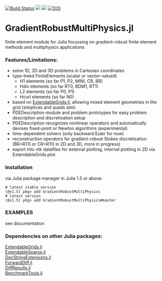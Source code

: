 [![Build Status](https://travis-ci.com/chmerdon/GradientRobustMultiPhysics.jl.svg?branch=master)](https://travis-ci.com/github/chmerdon/GradientRobustMultiPhysics.jl)
[![](https://img.shields.io/badge/docs-stable-blue.svg)](https://chmerdon.github.io/GradientRobustMultiPhysics.jl/stable/index.html)
[![](https://img.shields.io/badge/docs-dev-blue.svg)](https://chmerdon.github.io/GradientRobustMultiPhysics.jl/dev/index.html)
[![DOI](https://zenodo.org/badge/229078096.svg)](https://zenodo.org/badge/latestdoi/229078096)


# GradientRobustMultiPhysics.jl

finite element module for Julia focussing on gradient-robust finite element methods and multiphysics applications


### Features/Limitations:
- solve 1D, 2D and 3D problems in Cartesian coordinates
- type-treed FiniteElements (scalar or vector-valued)
    - H1 elements (so far P1, P2, MINI, CR, BR)
    - Hdiv elements (so far RT0, BDM1, RT1)
    - L2 elements (so far P0, P1)
    - Hcurl elements (so far N0)
- based on [ExtendableGrids.jl](https://github.com/j-fu/ExtendableGrids.jl), allowing mixed element geometries in the grid (simplices and quads atm)
- PDEDescription module and problem prototypes for easy problem description and discretisation setup
- PDEDescription recognizes nonlinear operators and automatically devises fixed-point or Newton algorithms (experimental)
- time-dependent solvers (only backward Euler for now)
- reconstruction operators for gradient-robust Stokes discretisation (BR>RT0 or CR>RT0 in 2D and 3D, more in progress)
- export into vtk datafiles for external plotting, internal plotting in 2D via ExtendableGrids.plot


### Installation
via Julia package manager in Julia 1.5 or above:

```@example
# latest stable version
(@v1.5) pkg> add GradientRobustMultiPhysics
# latest version
(@v1.5) pkg> add GradientRobustMultiPhysics#master
```

### EXAMPLES 
see documentation


### Dependencies on other Julia packages:

[ExtendableGrids.jl](https://github.com/j-fu/ExtendableGrids.jl)\
[ExtendableSparse.jl](https://github.com/j-fu/ExtendableSparse.jl)\
[DocStringExtensions.jl](https://github.com/JuliaDocs/DocStringExtensions.jl)\
[ForwardDiff.jl](https://github.com/JuliaDiff/ForwardDiff.jl)\
[DiffResults.jl](https://github.com/JuliaDiff/DiffResults.jl)\
[BenchmarkTools.jl](https://github.com/JuliaCI/BenchmarkTools.jl)
